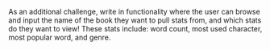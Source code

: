 As an additional challenge, write in functionality where the user can browse and input the name of the book they want to pull stats from, and which stats do they want to view!
These stats include: word count, most used character, most popular word, and genre.
